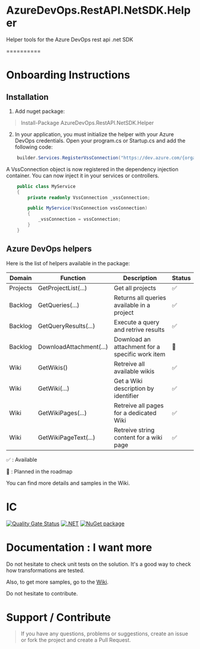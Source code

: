 # AzureDevOps.RestAPI.NetSDK.Helper
Helper tools for the Azure DevOps rest api .net SDK

==========

# Onboarding Instructions 

## Installation

1. Add nuget package: 

> Install-Package AzureDevOps.RestAPI.NetSDK.Helper

2. In your application, you must initialize the helper with your Azure DevOps credentials. Open your program.cs or Startup.cs and add the following code:

```csharp
    builder.Services.RegisterVssConnection("https://dev.azure.com/{organization}", "{PAT}");
```

A VssConnection object is now registered in the dependency injection container. You can now inject it in your services or controllers.

```csharp
    public class MyService
    {
        private readonly VssConnection _vssConnection;

        public MyService(VssConnection vssConnection)
        {
            _vssConnection = vssConnection;
        }
    }
```

## Azure DevOps helpers
Here is the list of helpers available in the package:

| Domain | Function | Description | Status |
| ------ | ------ | ------ | ------ |
| Projects | GetProjectList(...) | Get all projects | :white_check_mark: |
| Backlog | GetQueries(...) | Returns all queries available in a project | :white_check_mark: |
| Backlog | GetQueryResults(...) | Execute a query and retrive results | :white_check_mark: |
| Backlog | DownloadAttachment(...) | Download an attachment for a specific work item | :calendar: |
| Wiki | GetWikis() | Retreive all available wikis | :white_check_mark: |
| Wiki | GetWiki(...) | Get a Wiki description by identifier | :white_check_mark: |
| Wiki | GetWikiPages(...) | Retreive all pages for a dedicated Wiki | :white_check_mark: |
| Wiki | GetWikiPageText(...) | Retreive string content for a wiki page | :white_check_mark: |

:white_check_mark: : Available

:calendar: : Planned in the roadmap

You can find more details and samples in the Wiki.

# IC
[![Quality Gate Status](https://sonarcloud.io/api/project_badges/measure?project=mathieumack_AzureDevOps.RestAPI.NetSDK.Helper&metric=alert_status)](https://sonarcloud.io/summary/new_code?id=mathieumack_AzureDevOps.RestAPI.NetSDK.Helper)
[![.NET](https://github.com/mathieumack/AzureDevOps.RestAPI.NetSDK.Helper/actions/workflows/ci.yml/badge.svg)](https://github.com/mathieumack/AzureDevOps.RestAPI.NetSDK.Helper/actions/workflows/ci.yml)
[![NuGet package](https://buildstats.info/nuget/AzureDevOps.RestAPI.NetSDK.Helper?includePreReleases=true)](https://nuget.org/packages/AzureDevOps.RestAPI.NetSDK.Helper)

# Documentation : I want more

Do not hesitate to check unit tests on the solution. It's a good way to check how transformations are tested.

Also, to get more samples, go to the [Wiki](https://github.com/mathieumack/AzureDevOps.RestAPI.NetSDK.Helper/wiki). 

Do not hesitate to contribute.


# Support / Contribute
> If you have any questions, problems or suggestions, create an issue or fork the project and create a Pull Request.
